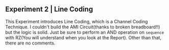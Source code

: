 ## Experiment 2 | Line Coding

This Experiment introduces Line Coding, which is a Channel Coding Technique. I couldn't build the AMI Circuit(thanks to broken breadboard!!) but the logic is solid. Just be sure to perform an AND operation on `sequence` with RZ(You will understand when you look at the Report). Other than that, there are no comments.